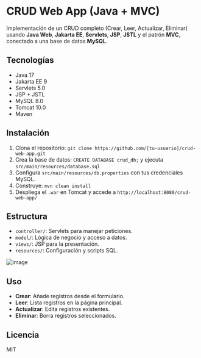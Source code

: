 
# CRUD Web App (Java + MVC)


Implementación de un CRUD completo (Crear, Leer, Actualizar, Eliminar) usando **Java Web**, **Jakarta EE**, **Servlets**, **JSP**, **JSTL** y el patrón **MVC**, conectado a una base de datos **MySQL**.

## Tecnologías
- Java 17
- Jakarta EE 9
- Servlets 5.0
- JSP + JSTL
- MySQL 8.0
- Tomcat 10.0
- Maven

## Instalación
1. Clona el repositorio: `git clone https://github.com/[tu-usuario]/crud-web-app.git`
2. Crea la base de datos: `CREATE DATABASE crud_db;` y ejecuta `src/main/resources/database.sql`
3. Configura `src/main/resources/db.properties` con tus credenciales MySQL.
4. Construye: `mvn clean install`
5. Despliega el `.war` en Tomcat y accede a `http://localhost:8080/crud-web-app/`

## Estructura
- `controller/`: Servlets para manejar peticiones.
- `model/`: Lógica de negocio y acceso a datos.
- `views/`: JSP para la presentación.
- `resources/`: Configuración y scripts SQL.

![image](https://github.com/user-attachments/assets/2ae10554-0250-4dc2-a85b-0a3a796d6aca)

## Uso
- **Crear**: Añade registros desde el formulario.
- **Leer**: Lista registros en la página principal.
- **Actualizar**: Edita registros existentes.
- **Eliminar**: Borra registros seleccionados.

## Licencia
MIT

